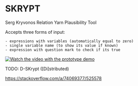 # SKRYPT
Serg Kryvonos Relation Yarn Plausibility Tool

Accepts three forms of input:

    - expressions with variables (automatically equal to zero)
    - single variable name (to show its value if known)
    - expression with question mark to check if its true

[![Watch the video with the prototype demo](https://img.youtube.com/vi/0ySpmSJwibE/maxresdefault.jpg)](https://youtu.be/0ySpmSJwibE?t=2035)

TODO: D-SKrypt ([Di]stributed)

 https://stackoverflow.com/a/74069377/525578

